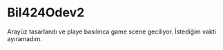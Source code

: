 # Bil424Odev2

Arayüz tasarlandı ve playe basılınca game scene geciliyor.
İstediğim vakti ayıramadım.
